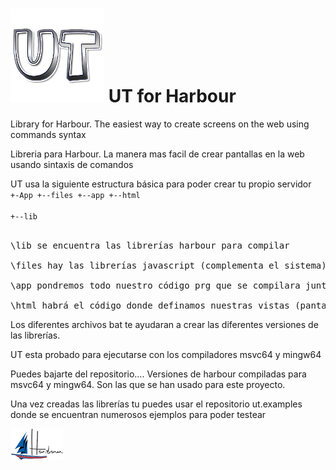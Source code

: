 ﻿![alt text](https://github.com/carles9000/ut/blob/main/files/images/ut_ico.png)
UT for Harbour
==============

Library for Harbour. The easiest way to create screens on the web using commands syntax

Libreria para Harbour. La manera mas facil de crear pantallas en la web usando sintaxis de comandos

UT usa la siguiente estructura básica para poder crear tu propio servidor
<code>
+-App
  +--files 
  +--app 
  +--html  
  +--lib  
</code>

<pre>
\lib se encuentra las librerías harbour para compilar 

\files hay las librerías javascript (complementa el sistema) 

\app pondremos todo nuestro código prg que se compilara junto a nuestro servidor 

\html habrá el código donde definamos nuestras vistas (pantallas) 
</pre>


Los diferentes archivos bat te ayudaran a crear las diferentes versiones de las  librerías.

UT esta probado para ejecutarse con los compiladores msvc64 y mingw64 

Puedes bajarte del repositorio…. Versiones de harbour compiladas para msvc64 y mingw64. Son las que se han usado para este proyecto.

Una vez creadas las librerías tu puedes usar el repositorio ut.examples donde se encuentran numerosos ejemplos para poder testear 



![alt text](https://github.com/carles9000/ut/blob/main/files/images/harbour_mini.png)